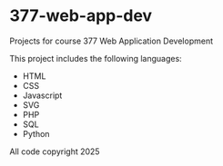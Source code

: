 # 377-web-app-dev
Projects for course 377 Web Application Development

This project includes the following languages:
- HTML
- CSS
- Javascript
- SVG
- PHP
- SQL
- Python
 
 All code copyright 2025
 